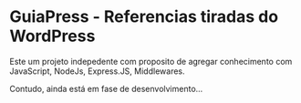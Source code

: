 # GuiaPress - Referencias tiradas do WordPress

Este um projeto indepedente com proposito de agregar conhecimento com JavaScript, NodeJs, Express.JS, Middlewares.

Contudo, ainda está em fase de desenvolvimento...
